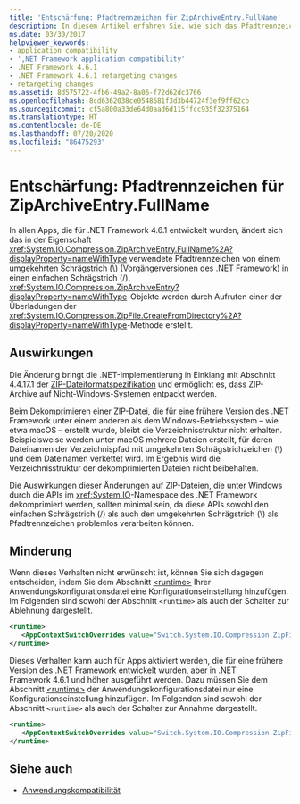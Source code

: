 ```yaml
---
title: 'Entschärfung: Pfadtrennzeichen für ZipArchiveEntry.FullName'
description: In diesem Artikel erfahren Sie, wie sich das Pfadtrennzeichen für die Eigenschaft „ZipArchiveEntry.FullName“ ab den Apps geändert hat, die auf .NET Framework 4.6.1 ausgerichtet sind.
ms.date: 03/30/2017
helpviewer_keywords:
- application compatibility
- ',NET Framework application compatibility'
- .NET Framework 4.6.1
- .NET Framework 4.6.1 retargeting changes
- retargeting changes
ms.assetid: 8d575722-4fb6-49a2-8a06-f72d62dc3766
ms.openlocfilehash: 8cd6362038ce0548681f3d3b44724f3ef9ff62cb
ms.sourcegitcommit: cf5a800a33de64d0aad6d115ffcc935f32375164
ms.translationtype: HT
ms.contentlocale: de-DE
ms.lasthandoff: 07/20/2020
ms.locfileid: "86475293"
---
```

# <a name="mitigation-ziparchiveentryfullname-path-separator"></a>Entschärfung: Pfadtrennzeichen für ZipArchiveEntry.FullName

In allen Apps, die für .NET Framework 4.6.1 entwickelt wurden, ändert sich das in der Eigenschaft <xref:System.IO.Compression.ZipArchiveEntry.FullName%2A?displayProperty=nameWithType> verwendete Pfadtrennzeichen von einem umgekehrten Schrägstrich (\\) (Vorgängerversionen des .NET Framework) in einen einfachen Schrägstrich (/). <xref:System.IO.Compression.ZipArchiveEntry?displayProperty=nameWithType>-Objekte werden durch Aufrufen einer der Überladungen der <xref:System.IO.Compression.ZipFile.CreateFromDirectory%2A?displayProperty=nameWithType>-Methode erstellt.  
  
## <a name="impact"></a>Auswirkungen  
 Die Änderung bringt die .NET-Implementierung in Einklang mit Abschnitt 4.4.17.1 der [ZIP-Dateiformatspezifikation](https://pkware.cachefly.net/webdocs/casestudies/APPNOTE.TXT) und ermöglicht es, dass ZIP-Archive auf Nicht-Windows-Systemen entpackt werden.  
  
 Beim Dekomprimieren einer ZIP-Datei, die für eine frühere Version des .NET Framework unter einem anderen als dem Windows-Betriebssystem – wie etwa macOS – erstellt wurde, bleibt die Verzeichnisstruktur nicht erhalten. Beispielsweise werden unter macOS mehrere Dateien erstellt, für deren Dateinamen der Verzeichnispfad mit umgekehrten Schrägstrichzeichen (\\) und dem Dateinamen verkettet wird. Im Ergebnis wird die Verzeichnisstruktur der dekomprimierten Dateien nicht beibehalten.  
  
 Die Auswirkungen dieser Änderungen auf ZIP-Dateien, die unter Windows durch die APIs im <xref:System.IO>-Namespace des .NET Framework dekomprimiert werden, sollten minimal sein, da diese APIs sowohl den einfachen Schrägstrich (/) als auch den umgekehrten Schrägstrich (\\) als Pfadtrennzeichen problemlos verarbeiten können.  
  
## <a name="mitigation"></a>Minderung  
 Wenn dieses Verhalten nicht erwünscht ist, können Sie sich dagegen entscheiden, indem Sie dem Abschnitt [\<runtime>](../configure-apps/file-schema/runtime/runtime-element.md) Ihrer Anwendungskonfigurationsdatei eine Konfigurationseinstellung hinzufügen. Im Folgenden sind sowohl der Abschnitt `<runtime>` als auch der Schalter zur Ablehnung dargestellt.  
  
```xml  
<runtime>  
   <AppContextSwitchOverrides value="Switch.System.IO.Compression.ZipFile.UseBackslash=true" />  
</runtime>  
```  
  
 Dieses Verhalten kann auch für Apps aktiviert werden, die für eine frühere Version des .NET Framework entwickelt wurden, aber in .NET Framework 4.6.1 und höher ausgeführt werden. Dazu müssen Sie dem Abschnitt [\<runtime>](../configure-apps/file-schema/runtime/runtime-element.md) der Anwendungskonfigurationsdatei nur eine Konfigurationseinstellung hinzufügen. Im Folgenden sind sowohl der Abschnitt `<runtime>` als auch der Schalter zur Annahme dargestellt.  
  
```xml  
<runtime>  
   <AppContextSwitchOverrides value="Switch.System.IO.Compression.ZipFile.UseBackslash=false" />  
</runtime>  
```  
  
## <a name="see-also"></a>Siehe auch

- [Anwendungskompatibilität](application-compatibility.md)
